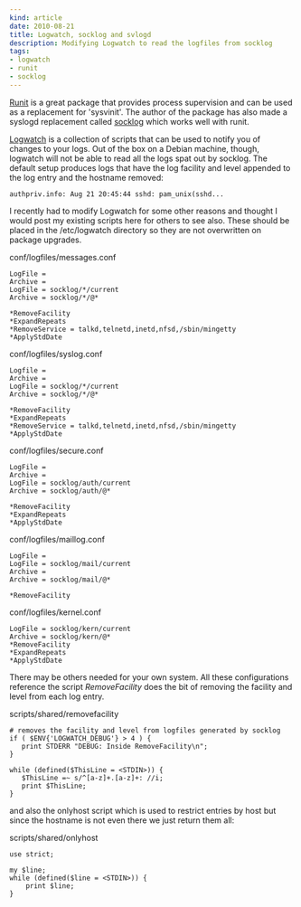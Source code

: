 ```yaml
---
kind: article
date: 2010-08-21
title: Logwatch, socklog and svlogd
description: Modifying Logwatch to read the logfiles from socklog
tags:
- logwatch
- runit
- socklog
---
```


[Runit](http://smarden.org/runit/) is a great package that provides process
supervision and can be used as a replacement for 'sysvinit'. The author of the
package has also made a syslogd replacement called
[socklog](http://smarden.org/socklog/) which works well with runit.

[Logwatch](http://logwatch.org/) is a collection of scripts that can be used to
notify you of changes to your logs. Out of the box on a Debian machine, though,
logwatch will not be able to read all the logs spat out by socklog. The default
setup produces logs that have the log facility and level appended to the log
entry and the hostname removed:

    authpriv.info: Aug 21 20:45:44 sshd: pam_unix(sshd...

I recently had to modify Logwatch for some other reasons and thought I would
post my existing scripts here for others to see also. These should be placed in
the /etc/logwatch directory so they are not overwritten on package upgrades.

conf/logfiles/messages.conf

    LogFile = 
    Archive = 
    LogFile = socklog/*/current
    Archive = socklog/*/@*

    *RemoveFacility
    *ExpandRepeats
    *RemoveService = talkd,telnetd,inetd,nfsd,/sbin/mingetty
    *ApplyStdDate

conf/logfiles/syslog.conf

    Logfile = 
    Archive = 
    LogFile = socklog/*/current
    Archive = socklog/*/@*

    *RemoveFacility
    *ExpandRepeats
    *RemoveService = talkd,telnetd,inetd,nfsd,/sbin/mingetty
    *ApplyStdDate

conf/logfiles/secure.conf

    LogFile = 
    Archive = 
    LogFile = socklog/auth/current
    Archive = socklog/auth/@*

    *RemoveFacility
    *ExpandRepeats
    *ApplyStdDate

conf/logfiles/maillog.conf

    LogFile =
    LogFile = socklog/mail/current
    Archive =
    Archive = socklog/mail/@*

    *RemoveFacility

conf/logfiles/kernel.conf

    LogFile = socklog/kern/current
    Archive = socklog/kern/@*
    *RemoveFacility
    *ExpandRepeats
    *ApplyStdDate

There may be others needed for your own system. All these configurations
reference the script _RemoveFacility_ does the bit of removing the facility and
level from each log entry.

scripts/shared/removefacility

    # removes the facility and level from logfiles generated by socklog
    if ( $ENV{'LOGWATCH_DEBUG'} > 4 ) {
       print STDERR "DEBUG: Inside RemoveFacility\n";
    }

    while (defined($ThisLine = <STDIN>)) {
       $ThisLine =~ s/^[a-z]+.[a-z]+: //i;
       print $ThisLine;
    }

and also the onlyhost script which is used to restrict entries by host but since
the hostname is not even there we just return them all:

scripts/shared/onlyhost

    use strict;

    my $line;
    while (defined($line = <STDIN>)) {
        print $line;
    }



